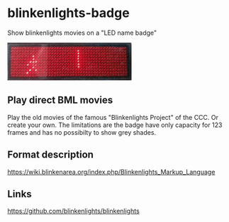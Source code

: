 # blinkenlights-badge
Show blinkenlights movies on a "LED name badge"

![LED badge](ledman_c.gif)

## Play direct BML movies 
Play the old movies of the famous "Blinkenlights Project" of the CCC.
Or create your own.
The limitations are the badge have only capacity for 123 frames and has no possibilty to show grey shades. 

## Format description
https://wiki.blinkenarea.org/index.php/Blinkenlights_Markup_Language

## Links
https://github.com/blinkenlights/blinkenlights
